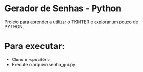 # Gerador de Senhas - Python
Projeto para aprender a utilizar o TKINTER e explorar um pouco de PYTHON.

# Para executar:
- Clone o repositório
- Execute o arquivo senha_gui.py
